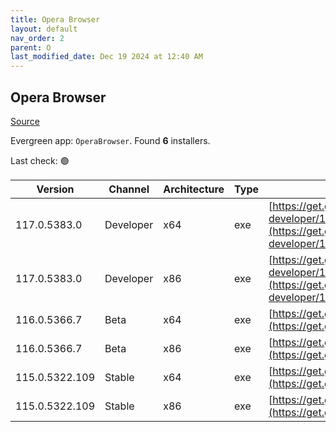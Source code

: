 ```yaml
---
title: Opera Browser
layout: default
nav_order: 2
parent: O
last_modified_date: Dec 19 2024 at 12:40 AM
---
```


## Opera Browser

[Source](https://www.opera.com/browsers/opera)

Evergreen app: `OperaBrowser`. Found **6** installers.

Last check: 🟢

| Version        | Channel   | Architecture | Type | URI                                                                                                                                                                                                                    |
| -------------- | --------- | ------------ | ---- | ---------------------------------------------------------------------------------------------------------------------------------------------------------------------------------------------------------------------- |
| 117.0.5383.0   | Developer | x64          | exe  | [https://get.geo.opera.com/pub/opera-developer/117.0.5383.0/win/Opera_Developer_117.0.5383.0_Setup_x64.exe](https://get.geo.opera.com/pub/opera-developer/117.0.5383.0/win/Opera_Developer_117.0.5383.0_Setup_x64.exe) |
| 117.0.5383.0   | Developer | x86          | exe  | [https://get.geo.opera.com/pub/opera-developer/117.0.5383.0/win/Opera_Developer_117.0.5383.0_Setup.exe](https://get.geo.opera.com/pub/opera-developer/117.0.5383.0/win/Opera_Developer_117.0.5383.0_Setup.exe)         |
| 116.0.5366.7   | Beta      | x64          | exe  | [https://get.geo.opera.com/pub/opera-beta/116.0.5366.7/win/Opera_beta_116.0.5366.7_Setup_x64.exe](https://get.geo.opera.com/pub/opera-beta/116.0.5366.7/win/Opera_beta_116.0.5366.7_Setup_x64.exe)                     |
| 116.0.5366.7   | Beta      | x86          | exe  | [https://get.geo.opera.com/pub/opera-beta/116.0.5366.7/win/Opera_beta_116.0.5366.7_Setup.exe](https://get.geo.opera.com/pub/opera-beta/116.0.5366.7/win/Opera_beta_116.0.5366.7_Setup.exe)                             |
| 115.0.5322.109 | Stable    | x64          | exe  | [https://get.geo.opera.com/pub/opera/desktop/115.0.5322.109/win/Opera_115.0.5322.109_Setup_x64.exe](https://get.geo.opera.com/pub/opera/desktop/115.0.5322.109/win/Opera_115.0.5322.109_Setup_x64.exe)                 |
| 115.0.5322.109 | Stable    | x86          | exe  | [https://get.geo.opera.com/pub/opera/desktop/115.0.5322.109/win/Opera_115.0.5322.109_Setup.exe](https://get.geo.opera.com/pub/opera/desktop/115.0.5322.109/win/Opera_115.0.5322.109_Setup.exe)                         |
